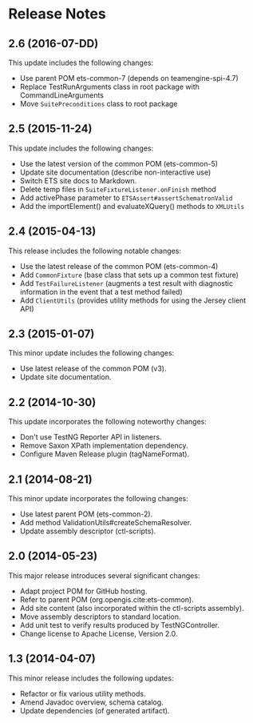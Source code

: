 ﻿# Release Notes

## 2.6 (2016-07-DD)
This update includes the following changes:

* Use parent POM ets-common-7 (depends on teamengine-spi-4.7)
* Replace TestRunArguments class in root package with CommandLineArguments
* Move `SuitePreconditions` class to root package

## 2.5 (2015-11-24)
This update includes the following changes:

* Use the latest version of the common POM (ets-common-5)
* Update site documentation (describe non-interactive use)
* Switch ETS site docs to Markdown.
* Delete temp files in `SuiteFixtureListener.onFinish` method
* Add activePhase parameter to `ETSAssert#assertSchematronValid`
* Add the importElement() and evaluateXQuery() methods to `XMLUtils`

## 2.4 (2015-04-13)
This release includes the following notable changes:

* Use the latest release of the common POM (ets-common-4)
* Add `CommonFixture` (base class that sets up a common test fixture)
* Add `TestFailureListener` (augments a test result with diagnostic information 
in the event that a test method failed)
* Add `ClientUtils` (provides utility methods for using the Jersey client API)

## 2.3 (2015-01-07)
This minor update includes the following changes:

* Use latest release of the common POM (v3).
* Update site documentation.

## 2.2 (2014-10-30)
This update incorporates the following noteworthy changes:

* Don't use TestNG Reporter API in listeners.
* Remove Saxon XPath implementation dependency.
* Configure Maven Release plugin (tagNameFormat).

## 2.1 (2014-08-21)
This minor update incorporates the following changes:

* Use latest parent POM (ets-common-2).
* Add method ValidationUtils#createSchemaResolver.
* Update assembly descriptor (ctl-scripts).

## 2.0 (2014-05-23)
This major release introduces several significant changes:

* Adapt project POM for GitHub hosting.
* Refer to parent POM (org.opengis.cite:ets-common).
* Add site content (also incorporated within the ctl-scripts assembly).
* Move assembly descriptors to standard location.
* Add unit test to verify results produced by TestNGController.
* Change license to Apache License, Version 2.0.

## 1.3 (2014-04-07)
This minor release includes the following updates:

* Refactor or fix various utility methods.
* Amend Javadoc overview, schema catalog.
* Update dependencies (of generated artifact).
